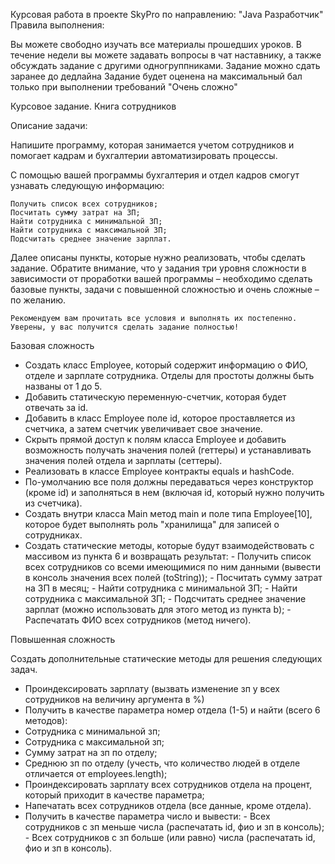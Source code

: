 Курсовая работа в проекте SkyPro  по направлению: "Java Разработчик"
Правила выполнения:

Вы можете свободно изучать все материалы прошедших уроков.
В течение недели вы можете задавать вопросы в чат наставнику, а также обсуждать задание с другими одногруппниками.
Задание можно сдать заранее до дедлайна
Задание будет оценена на максимальный бал только при выполнении требований "Очень сложно"

Курсовое задание. Книга сотрудников

Описание задачи:

Напишите программу, которая занимается учетом сотрудников и помогает кадрам и бухгалтерии автоматизировать процессы.

С помощью вашей программы бухгалтерия и отдел кадров смогут узнавать следующую информацию:

    Получить список всех сотрудников;
    Посчитать сумму затрат на ЗП;
    Найти сотрудника с минимальной ЗП;
    Найти сотрудника с максимальной ЗП;
    Подсчитать среднее значение зарплат.

Далее описаны пункты, которые нужно реализовать, чтобы сделать задание. Обратите внимание, что у задания три уровня сложности в зависимости от проработки вашей программы – необходимо сделать базовые пункты, задачи с повышенной сложностью и очень сложные – по желанию.

    Рекомендуем вам прочитать все условия и выполнять их постепенно. Уверены, у вас получится сделать задание полностью!

Базовая сложность

  - Создать класс Employee, который содержит информацию о ФИО, отделе и зарплате сотрудника. Отделы для простоты должны быть названы от 1 до 5.
  - Добавить статическую переменную-счетчик, которая будет отвечать за id.
  - Добавить в класс Employee поле id, которое проставляется из счетчика, а затем счетчик увеличивает свое значение.
  - Скрыть прямой доступ к полям класса Employee и добавить возможность получать значения полей (геттеры) и устанавливать значения полей отдела и зарплаты (сеттеры).
  - Реализовать в классе Employee контракты equals и hashCode.
  - По-умолчанию все поля должны передаваться через конструктор (кроме id) и заполняться в нем (включая id, который нужно получить из счетчика).
  - Создать внутри класса Main метод main и поле типа Employee[10], которое будет выполнять роль "хранилища" для записей о сотрудниках.
  - Создать статические методы, которые будут взаимодействовать с массивом из пункта 6 и возвращать результат:
        - Получить список всех сотрудников со всеми имеющимися по ним данными (вывести в консоль значения всех полей (toString));
        - Посчитать сумму затрат на ЗП в месяц;
        - Найти сотрудника с минимальной ЗП;
        - Найти сотрудника с максимальной ЗП;
        - Подсчитать среднее значение зарплат (можно использовать для этого метод из пункта b);
        - Распечатать ФИО всех сотрудников (метод ничего).
    
Повышенная сложность

Создать дополнительные статические методы для решения следующих задач.

  - Проиндексировать зарплату (вызвать изменение зп у всех сотрудников на величину аргумента в %)
  - Получить в качестве параметра номер отдела (1-5) и найти (всего 6 методов):
  - Сотрудника с минимальной зп;
  - Сотрудника с максимальной зп;
  - Сумму затрат на зп по отделу;
  - Среднюю зп по отделу (учесть, что количество людей в отделе отличается от employees.length);
  - Проиндексировать зарплату всех сотрудников отдела на процент, который приходит в качестве параметра;
  - Напечатать всех сотрудников отдела (все данные, кроме отдела).
  - Получить в качестве параметра число и вывести:
        - Всех сотрудников с зп меньше числа (распечатать id, фио и зп в консоль);
        - Всех сотрудников с зп больше (или равно) числа (распечатать id, фио и зп в консоль).


